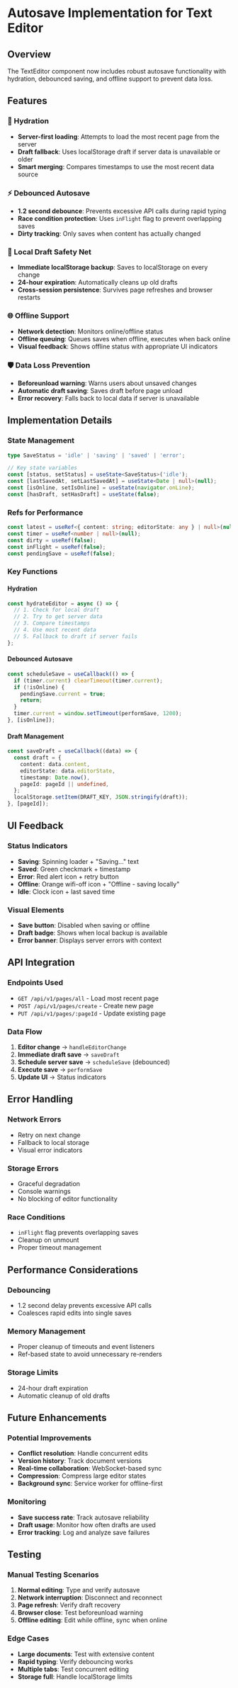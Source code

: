 # Autosave Implementation for Text Editor

## Overview
The TextEditor component now includes robust autosave functionality with hydration, debounced saving, and offline support to prevent data loss.

## Features

### 🔄 Hydration
- **Server-first loading**: Attempts to load the most recent page from the server
- **Draft fallback**: Uses localStorage draft if server data is unavailable or older
- **Smart merging**: Compares timestamps to use the most recent data source

### ⚡ Debounced Autosave
- **1.2 second debounce**: Prevents excessive API calls during rapid typing
- **Race condition protection**: Uses `inFlight` flag to prevent overlapping saves
- **Dirty tracking**: Only saves when content has actually changed

### 💾 Local Draft Safety Net
- **Immediate localStorage backup**: Saves to localStorage on every change
- **24-hour expiration**: Automatically cleans up old drafts
- **Cross-session persistence**: Survives page refreshes and browser restarts

### 🌐 Offline Support
- **Network detection**: Monitors online/offline status
- **Offline queuing**: Queues saves when offline, executes when back online
- **Visual feedback**: Shows offline status with appropriate UI indicators

### 🛡️ Data Loss Prevention
- **Beforeunload warning**: Warns users about unsaved changes
- **Automatic draft saving**: Saves draft before page unload
- **Error recovery**: Falls back to local data if server is unavailable

## Implementation Details

### State Management
```typescript
type SaveStatus = 'idle' | 'saving' | 'saved' | 'error';

// Key state variables
const [status, setStatus] = useState<SaveStatus>('idle');
const [lastSavedAt, setLastSavedAt] = useState<Date | null>(null);
const [isOnline, setIsOnline] = useState(navigator.onLine);
const [hasDraft, setHasDraft] = useState(false);
```

### Refs for Performance
```typescript
const latest = useRef<{ content: string; editorState: any } | null>(null);
const timer = useRef<number | null>(null);
const dirty = useRef(false);
const inFlight = useRef(false);
const pendingSave = useRef(false);
```

### Key Functions

#### Hydration
```typescript
const hydrateEditor = async () => {
  // 1. Check for local draft
  // 2. Try to get server data
  // 3. Compare timestamps
  // 4. Use most recent data
  // 5. Fallback to draft if server fails
};
```

#### Debounced Autosave
```typescript
const scheduleSave = useCallback(() => {
  if (timer.current) clearTimeout(timer.current);
  if (!isOnline) {
    pendingSave.current = true;
    return;
  }
  timer.current = window.setTimeout(performSave, 1200);
}, [isOnline]);
```

#### Draft Management
```typescript
const saveDraft = useCallback((data) => {
  const draft = {
    content: data.content,
    editorState: data.editorState,
    timestamp: Date.now(),
    pageId: pageId || undefined,
  };
  localStorage.setItem(DRAFT_KEY, JSON.stringify(draft));
}, [pageId]);
```

## UI Feedback

### Status Indicators
- **Saving**: Spinning loader + "Saving..." text
- **Saved**: Green checkmark + timestamp
- **Error**: Red alert icon + retry button
- **Offline**: Orange wifi-off icon + "Offline - saving locally"
- **Idle**: Clock icon + last saved time

### Visual Elements
- **Save button**: Disabled when saving or offline
- **Draft badge**: Shows when local backup is available
- **Error banner**: Displays server errors with context

## API Integration

### Endpoints Used
- `GET /api/v1/pages/all` - Load most recent page
- `POST /api/v1/pages/create` - Create new page
- `PUT /api/v1/pages/:pageId` - Update existing page

### Data Flow
1. **Editor change** → `handleEditorChange`
2. **Immediate draft save** → `saveDraft`
3. **Schedule server save** → `scheduleSave` (debounced)
4. **Execute save** → `performSave`
5. **Update UI** → Status indicators

## Error Handling

### Network Errors
- Retry on next change
- Fallback to local storage
- Visual error indicators

### Storage Errors
- Graceful degradation
- Console warnings
- No blocking of editor functionality

### Race Conditions
- `inFlight` flag prevents overlapping saves
- Cleanup on unmount
- Proper timeout management

## Performance Considerations

### Debouncing
- 1.2 second delay prevents excessive API calls
- Coalesces rapid edits into single saves

### Memory Management
- Proper cleanup of timeouts and event listeners
- Ref-based state to avoid unnecessary re-renders

### Storage Limits
- 24-hour draft expiration
- Automatic cleanup of old drafts

## Future Enhancements

### Potential Improvements
- **Conflict resolution**: Handle concurrent edits
- **Version history**: Track document versions
- **Real-time collaboration**: WebSocket-based sync
- **Compression**: Compress large editor states
- **Background sync**: Service worker for offline-first

### Monitoring
- **Save success rate**: Track autosave reliability
- **Draft usage**: Monitor how often drafts are used
- **Error tracking**: Log and analyze save failures

## Testing

### Manual Testing Scenarios
1. **Normal editing**: Type and verify autosave
2. **Network interruption**: Disconnect and reconnect
3. **Page refresh**: Verify draft recovery
4. **Browser close**: Test beforeunload warning
5. **Offline editing**: Edit while offline, sync when online

### Edge Cases
- **Large documents**: Test with extensive content
- **Rapid typing**: Verify debouncing works
- **Multiple tabs**: Test concurrent editing
- **Storage full**: Handle localStorage limits
